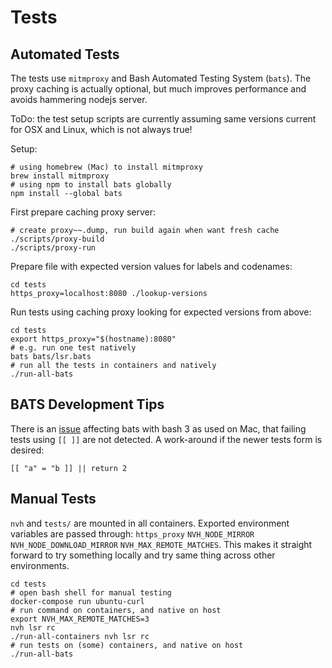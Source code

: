 # Tests

## Automated Tests

The tests use `mitmproxy` and Bash Automated Testing System (`bats`). The proxy caching is actually optional, but much improves performance and avoids hammering nodejs server.

ToDo: the test setup scripts are currently assuming same versions current for OSX and Linux, which is not always true!

Setup:

    # using homebrew (Mac) to install mitmproxy
    brew install mitmproxy
    # using npm to install bats globally
    npm install --global bats

First prepare caching proxy server:

    # create proxy~~.dump, run build again when want fresh cache
    ./scripts/proxy-build
    ./scripts/proxy-run

Prepare file with expected version values for labels and codenames:

    cd tests
    https_proxy=localhost:8080 ./lookup-versions

Run tests using caching proxy looking for expected versions from above:

    cd tests
    export https_proxy="$(hostname):8080"
    # e.g. run one test natively
    bats bats/lsr.bats
    # run all the tests in containers and natively
    ./run-all-bats

## BATS Development Tips

There is an [issue](https://github.com/bats-core/bats-core/pull/24) affecting bats with bash 3 as used on Mac, that failing tests using `[[ ]]` are not detected. A work-around if the newer tests form is desired:

    [[ "a" = "b ]] || return 2

## Manual Tests

`nvh` and `tests/` are mounted in all containers. Exported environment variables are passed through: `https_proxy` `NVH_NODE_MIRROR` `NVH_NODE_DOWNLOAD_MIRROR` `NVH_MAX_REMOTE_MATCHES`. This makes it straight forward to try something locally and try same thing across other environments.

    cd tests
    # open bash shell for manual testing
    docker-compose run ubuntu-curl
    # run command on containers, and native on host
    export NVH_MAX_REMOTE_MATCHES=3
    nvh lsr rc
    ./run-all-containers nvh lsr rc
    # run tests on (some) containers, and native on host
    ./run-all-bats
